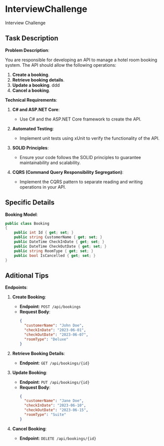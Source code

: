 # InterviewChallenge
Interview Challenge

## Task Description

**Problem Description**:

You are responsible for developing an API to manage a hotel room booking system. The API should allow the following operations:

1. **Create a booking**.
2. **Retrieve booking details**.
3. **Update a booking**. ddd
4. **Cancel a booking**.

**Technical Requirements**:

1. **C# and ASP.NET Core**:
   - Use C# and the ASP.NET Core framework to create the API.

2. **Automated Testing**:
   - Implement unit tests using xUnit to verify the functionality of the API.

3. **SOLID Principles**:
   - Ensure your code follows the SOLID principles to guarantee maintainability and scalability.

4. **CQRS (Command Query Responsibility Segregation)**:
   - Implement the CQRS pattern to separate reading and writing operations in your API.

## Specific Details

**Booking Model**:
```csharp
public class Booking
{
    public int Id { get; set; }
    public string CustomerName { get; set; }
    public DateTime CheckInDate { get; set; }
    public DateTime CheckOutDate { get; set; }
    public string RoomType { get; set; }
    public bool IsCancelled { get; set; }
}
```

## Aditional Tips
**Endpoints**:

1. **Create Booking**:
   - **Endpoint**: `POST /api/bookings`
   - **Request Body**:
     ```json
     {
       "customerName": "John Doe",
       "checkInDate": "2023-06-01",
       "checkOutDate": "2023-06-07",
       "roomType": "Deluxe"
     }
     ```

2. **Retrieve Booking Details**:
   - **Endpoint**: `GET /api/bookings/{id}`

3. **Update Booking**:
   - **Endpoint**: `PUT /api/bookings/{id}`
   - **Request Body**:
     ```json
     {
       "customerName": "Jane Doe",
       "checkInDate": "2023-06-10",
       "checkOutDate": "2023-06-15",
       "roomType": "Suite"
     }
     ```

4. **Cancel Booking**:
   - **Endpoint**: `DELETE /api/bookings/{id}`